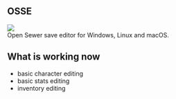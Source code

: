 ## OSSE
![](https://d7.wtf/s/splash.png)  
Open Sewer save editor for Windows, Linux and macOS.

## What is working now
 - basic character editing  
 - basic stats editing  
 - inventory editing

